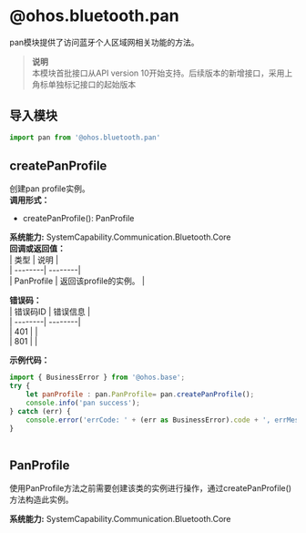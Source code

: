 # @ohos.bluetooth.pan    
pan模块提供了访问蓝牙个人区域网相关功能的方法。  
> **说明**   
>本模块首批接口从API version 10开始支持。后续版本的新增接口，采用上角标单独标记接口的起始版本  
  
## 导入模块  
  
```js    
import pan from '@ohos.bluetooth.pan'    
```  
    
## createPanProfile    
创建pan profile实例。  
 **调用形式：**     
- createPanProfile(): PanProfile  
  
 **系统能力:**  SystemCapability.Communication.Bluetooth.Core    
 **回调或返回值：**     
| 类型 | 说明 |  
| --------| --------|  
| PanProfile | 返回该profile的实例。 |  
    
    
 **错误码：**     
| 错误码ID | 错误信息 |  
| --------| --------|  
| 401 |  |  
| 801 |  |  
    
 **示例代码：**   
```js    
import { BusinessError } from '@ohos.base';  
try {  
    let panProfile : pan.PanProfile= pan.createPanProfile();  
    console.info('pan success');  
} catch (err) {  
    console.error('errCode: ' + (err as BusinessError).code + ', errMessage: ' + (err as BusinessError).message);  
}  
    
```    
  
    
## PanProfile    
使用PanProfile方法之前需要创建该类的实例进行操作，通过createPanProfile()方法构造此实例。  
  
 **系统能力:**  SystemCapability.Communication.Bluetooth.Core  
